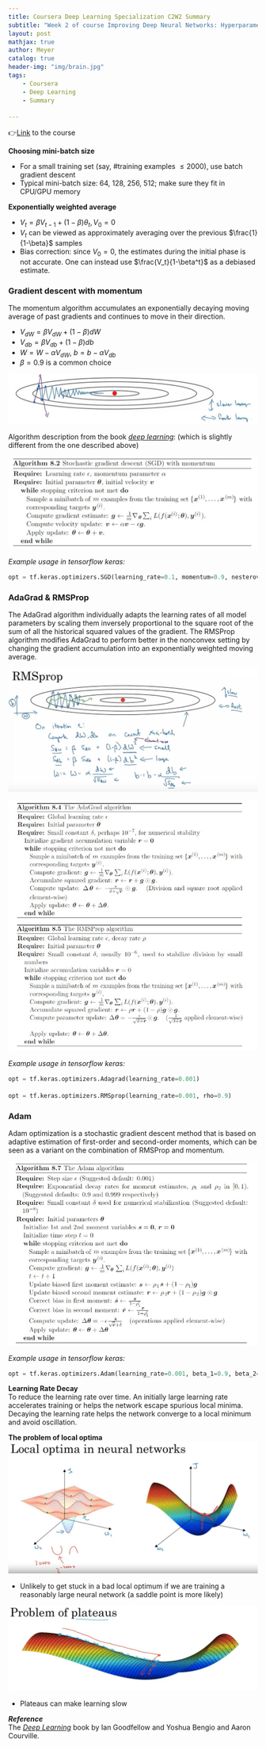 ```yaml
---
title: Coursera Deep Learning Specialization C2W2 Summary
subtitle: "Week 2 of course Improving Deep Neural Networks: Hyperparameter tuning, Regularization and Optimization - Optimization algorithms"
layout: post
mathjax: true
author: Meyer
catalog: true
header-img: "img/brain.jpg"
tags: 
    - Coursera
    - Deep Learning
    - Summary

---
```


👉[Link](https://www.coursera.org/learn/deep-neural-network) to the course


**Choosing mini-batch size**
* For a small training set (say, #training examples $\leq 2000$), use batch gradient descent
* Typical mini-batch size: 64, 128, 256, 512; make sure they fit in CPU/GPU memory
  

**Exponentially weighted average**
* $V_t = \beta V_{t-1} + (1-\beta)\theta_t, V_0=0$
* $V_t$ can be viewed as approximately averaging over the previous $\frac{1}{1-\beta}$ samples
* Bias correction: since $V_0=0$, the estimates during the initial phase is not accurate. One can instead use $\frac{V_t}{1-\beta^t}$ as a debiased estimate.

### Gradient descent with momentum
The momentum algorithm accumulates an exponentially decaying moving average of past gradients and continues to move in their direction.

* $V_{dW} = \beta V_{dW} + (1-\beta)dW$
* $V_{db} = \beta V_{db} + (1-\beta)db$
* $W = W - \alpha V_{dW}, \  b = b-\alpha V_{db}$
* $\beta=0.9$ is a common choice

![](/img/in-post/C2W2/SGDM.jpg)

Algorithm description from the book [*deep learning*](https://www.deeplearningbook.org/): (which is slightly different from the one described above)

![](/img/in-post/C2W2/SGDM_alg.jpg)

*Example usage in tensorflow keras:*
```py
opt = tf.keras.optimizers.SGD(learning_rate=0.1, momentum=0.9, nesterov=False)
```

### AdaGrad & RMSProp

The AdaGrad algorithm individually adapts the learning rates of all model parameters by scaling them inversely proportional to the square root of the sum of all the historical squared values of the gradient. The RMSProp algorithm modifies AdaGrad to perform better in the nonconvex setting by changing the gradient accumulation into an exponentially weighted moving average.

![](/img/in-post/C2W2/RMSprop.jpg)

![](/img/in-post/C2W2/RMSProp_alg.jpg)


*Example usage in tensorflow keras:*
```py
opt = tf.keras.optimizers.Adagrad(learning_rate=0.001)

opt = tf.keras.optimizers.RMSprop(learning_rate=0.001, rho=0.9)
```

### Adam
Adam optimization is a stochastic gradient descent method that is based on adaptive estimation of first-order and second-order moments, which can be seen as a variant on the combination of RMSProp and momentum.

![](/img/in-post/C2W2/Adam_alg.jpg)

*Example usage in tensorflow keras:*
```py
opt = tf.keras.optimizers.Adam(learning_rate=0.001, beta_1=0.9, beta_2=0.999)
```

**Learning Rate Decay**  
To reduce the learning rate over time. An initially large learning rate accelerates training or helps the network escape spurious local minima. Decaying the learning rate helps the network converge to a local minimum and avoid oscillation.

**The problem of local optima**  
![](/img/in-post/C2W2/local_optima.jpg)
* Unlikely to get stuck in a bad local optimum if we are training a reasonably large neural network (a saddle point is more likely)

![](/img/in-post/C2W2/plateau.jpg)
* Plateaus can make learning slow

***Reference***  
The [*Deep Learning*](https://www.deeplearningbook.org/) book by Ian Goodfellow and Yoshua Bengio and Aaron Courville.